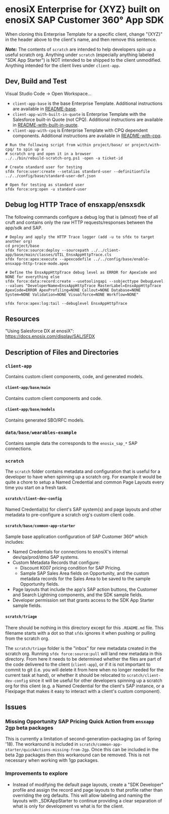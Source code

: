 # enosiX Enterprise for {XYZ} built on enosiX SAP Customer 360° App SDK

When cloning this Enterprise Template for a specific client, change "{XYZ}" in the header above to the client's name, and then remove this sentence.

__*Note:*__ The contents of `scratch` are intended to help developers spin up a useful scratch org.
Anything under `scratch` (especially anything labeled "SDK App Starter") is NOT intended to be
shipped to the client unmodified. Anything intended for the client lives under `client-app`.

## Dev, Build and Test

Visual Studio Code -> Open Workspace...

- `client-app-base` is the base Enterprise Template.
  Additional instructions are available in [README-base](project/base/README-base.md).
- `client-app-with-built-in-quote` is Enterprise Template with the Salesforce built-in Quote (not CPQ).
  Additional instructions are available in [README-with-built-in-quote](project/with-built-in-quote/README-with-built-in-quote.md).
- `client-app-with-cpq` is Enterprise Template with CPQ dependent components.
  Additional instructions are available in [README-with-cpq](project/with-cpq/README-with-cpq.md).

```
# Run the following script from within project/base/ or project/with-cpq/ to spin up a
# scratch org and open it in a browser
../../bin/rebuild-scratch-org.ps1 -open -a ticket-id

# Create standard user for testing
sfdx force:user:create --setalias standard-user --definitionfile ../../config/base/standard-user-def.json

# Open for testing as standard user
sfdx force:org:open -u standard-user
```

## Debug log HTTP Trace of ensxapp/ensxsdk

The following commands configure a debug log that is (almost) free of all cruft and contains only
the raw HTTP requests/responses between the app/sdk and SAP.

```
# Deploy and apply the HTTP Trace logger (add -u to sfdx to target another org)
cd project/base
sfdx force:source:deploy --sourcepath ../../client-app/base/main/classes/UTIL_EnsxAppHttpTrace.cls
sfdx force:apex:execute --apexcodefile ../../config/base/enable-ensxapp-http-trace-mode.apex

# Define the EnsxAppHttpTrace debug level as ERROR for ApexCode and NONE for everything else
sfdx force:data:record:create --usetoolingapi --sobjecttype DebugLevel --values "DeveloperName=EnsxAppHttpTrace MasterLabel=EnsxAppHttpTrace ApexCode=ERROR ApexProfiling=NONE Callout=NONE Database=NONE System=NONE Validation=NONE Visualforce=NONE Workflow=NONE"

sfdx force:apex:log:tail --debuglevel EnsxAppHttpTrace
```

## Resources

"Using Salesforce DX at enosiX":
  https://docs.enosix.com/display/SAL/SFDX

## Description of Files and Directories

### `client-app`

Contains custom client components, code, and generated models.

#### `client-app/base/main`

Contains custom client components and code.

#### `client-app/base/models`

Contains generated SBO/RFC models.

### `data/base/wearables-example`

Contains sample data the corresponds to the `enosix_sap_*` SAP connections.

### `scratch`

The `scratch` folder contains metadata and configuration that is useful for a developer to have when
spinning up a scratch org. For example it would be quite a chore to setup a Named Credential and
common Page Layouts every time you start on a fresh task.

#### `scratch/client-dev-config`

Named Credential(s) for client's SAP system(s) and page layouts and other metadata to pre-configure
a scratch org's custom client code.

#### `scratch/base/common-app-starter`

Sample base application configuration of SAP Customer 360° which includes:

- Named Credentials for connections to enosiX's internal dev/qa/prod/dmo SAP systems.
- Custom Metadata Records that configure:
   - Discount K007 pricing condition for SAP Pricing.
   - Sample SAP Sales Area fields on Opportunity, and the custom metadata records for the
     Sales Area to be saved to the sample Opportunity fields.
- Page layouts that include the app's SAP action buttons, the Customer and Search Lightning
  components, and the SDK sample fields.
- Developer permission set that grants access to the SDK App Starter sample fields.

#### `scratch/triage`

There should be nothing in this directory except for this `.README.md` file. This filename
starts with a dot so that `sfdx` ignores it when pushing or pulling from the scratch org.

The `scratch/triage` folder is the "inbox" for new metadata created in the scratch org. Running
`sfdx force:source:pull` will land new metadata in this directory. From here it needs to be
determined whether the files are part of the code delivered to the client (`client-app`), or if it
is not important to commit to git (i.e. you will delete it from here when no longer needed for the
current task at hand), or whether it should be relocated to `scratch/client-dev-config` since
it will be useful for other developers spinning up a scratch org for this client (e.g. a Named
Credential for the client's SAP instance, or a Flexipage that makes it easy to interact with a
client's custom component).

## Issues

### Missing Opportunity SAP Pricing Quick Action from `ensxapp` 2gp beta packages

This is currently a limitation of second-generation-packaging (as of Spring '18). The workaround is
included in `scratch/common-app-starter/quickActions-missing-from-2gp`. Once this can be included
in the beta 2gp packages then this workaround can be removed. This is not necessary when working
with 1gp packages.

### Improvements to explore

- Instead of modifying the default page layouts, create a "SDK Developer" profile and assign the
  record and page layouts to that profile rather than overriding the org defaults.
  This will allow labeling and naming the layouts with _SDKAppStarter to continue providing a clear
  separation of what is only for development vs what is for the client.
